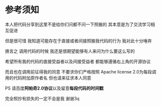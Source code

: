 参考须知
========
本人把代码分享到这里不是给你们问都不问一下照搬的 其本意是为了交流学习相互促进

但是很可惜 我知道可能存在于直接或者间接照搬我代码的行为 我对此十分唾弃

换言之 调用代码的时候 我还是很期望能够有人来问为什么要这么写的

希望所有我的代码的直接受益者以及间接受益者 都能够遵循右上角的开源协议

而且也在调用前征得我的同意 不要求你们严格按照 Apache license 2.0为每段调用的代码附加原作者名 但也请来征求本人同意

PS 请百度**阿帕奇2.0协议**以及留意**每段代码的时间戳**

完全照抄有损失的一定不会是我 谢谢3q
